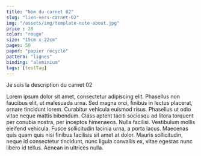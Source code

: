 ```yaml
---
title: "Nom du carnet 02"
slug: "lien-vers-carnet-02"
img: "/assets/img/template-note-about.jpg"
price : 20
color: "rouge"
size: "15cm x 22cm"
pages: 50
paper: "papier recyclé"
pattern: "lignes"
binding: "aluminium"
tags: [testTag]
---
```


Je suis la description du carnet 02

Lorem ipsum dolor sit amet, consectetur adipiscing elit. Phasellus non faucibus elit, ut malesuada urna. Sed magna orci, finibus in lectus placerat, ornare tincidunt lorem. Curabitur vehicula euismod risus. Phasellus ut odio vitae neque mattis bibendum. Class aptent taciti sociosqu ad litora torquent per conubia nostra, per inceptos himenaeos. Nulla facilisi. Vestibulum mollis eleifend vehicula. Fusce sollicitudin lacinia urna, a porta lacus. Maecenas quis quam quis nisi finibus facilisis sit amet at dolor. Mauris sollicitudin, neque id consectetur tincidunt, nunc ligula convallis ex, vitae egestas nunc libero id tellus. Aenean in ultrices nulla. 
